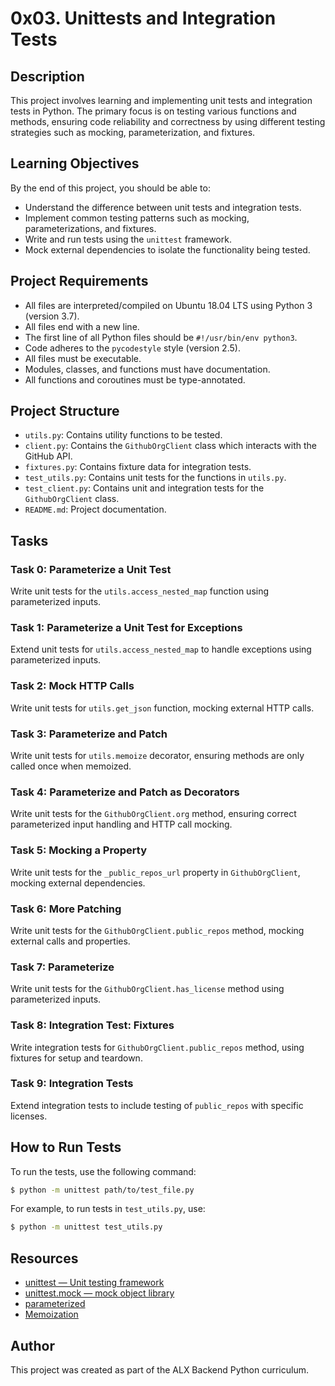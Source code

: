# 0x03. Unittests and Integration Tests

## Description

This project involves learning and implementing unit tests and integration tests in Python. The primary focus is on testing various functions and methods, ensuring code reliability and correctness by using different testing strategies such as mocking, parameterization, and fixtures.

## Learning Objectives

By the end of this project, you should be able to:

- Understand the difference between unit tests and integration tests.
- Implement common testing patterns such as mocking, parameterizations, and fixtures.
- Write and run tests using the `unittest` framework.
- Mock external dependencies to isolate the functionality being tested.

## Project Requirements

- All files are interpreted/compiled on Ubuntu 18.04 LTS using Python 3 (version 3.7).
- All files end with a new line.
- The first line of all Python files should be `#!/usr/bin/env python3`.
- Code adheres to the `pycodestyle` style (version 2.5).
- All files must be executable.
- Modules, classes, and functions must have documentation.
- All functions and coroutines must be type-annotated.

## Project Structure

- `utils.py`: Contains utility functions to be tested.
- `client.py`: Contains the `GithubOrgClient` class which interacts with the GitHub API.
- `fixtures.py`: Contains fixture data for integration tests.
- `test_utils.py`: Contains unit tests for the functions in `utils.py`.
- `test_client.py`: Contains unit and integration tests for the `GithubOrgClient` class.
- `README.md`: Project documentation.

## Tasks

### Task 0: Parameterize a Unit Test

Write unit tests for the `utils.access_nested_map` function using parameterized inputs.

### Task 1: Parameterize a Unit Test for Exceptions

Extend unit tests for `utils.access_nested_map` to handle exceptions using parameterized inputs.

### Task 2: Mock HTTP Calls

Write unit tests for `utils.get_json` function, mocking external HTTP calls.

### Task 3: Parameterize and Patch

Write unit tests for `utils.memoize` decorator, ensuring methods are only called once when memoized.

### Task 4: Parameterize and Patch as Decorators

Write unit tests for the `GithubOrgClient.org` method, ensuring correct parameterized input handling and HTTP call mocking.

### Task 5: Mocking a Property

Write unit tests for the `_public_repos_url` property in `GithubOrgClient`, mocking external dependencies.

### Task 6: More Patching

Write unit tests for the `GithubOrgClient.public_repos` method, mocking external calls and properties.

### Task 7: Parameterize

Write unit tests for the `GithubOrgClient.has_license` method using parameterized inputs.

### Task 8: Integration Test: Fixtures

Write integration tests for `GithubOrgClient.public_repos` method, using fixtures for setup and teardown.

### Task 9: Integration Tests

Extend integration tests to include testing of `public_repos` with specific licenses.

## How to Run Tests

To run the tests, use the following command:
```sh
$ python -m unittest path/to/test_file.py
```

For example, to run tests in `test_utils.py`, use:
```sh
$ python -m unittest test_utils.py
```

## Resources

- [unittest — Unit testing framework](https://docs.python.org/3/library/unittest.html)
- [unittest.mock — mock object library](https://docs.python.org/3/library/unittest.mock.html)
- [parameterized](https://pypi.org/project/parameterized/)
- [Memoization](https://en.wikipedia.org/wiki/Memoization)

## Author

This project was created as part of the ALX Backend Python curriculum.
```
